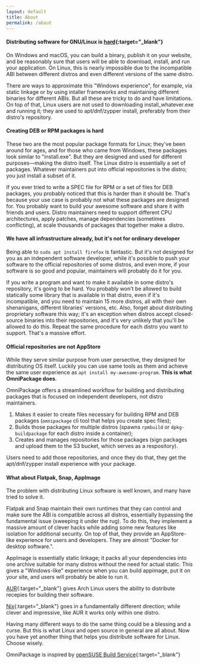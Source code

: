 ```yaml
---
layout: default
title: About
permalink: /about
---
```


#### Distributing software for GNU/Linux is [hard](https://www.youtube.com/watch?v=Pzl1B7nB9Kc){:target="_blank"}

On Windows and macOS, you can build a binary, publish it on your website, and be reasonably sure that users will be able to download, install, and run your application. On Linux, this is nearly impossible due to the incompatible ABI between different distros and even different versions of the same distro.

There are ways to approximate this "Windows experience", for example, via static linkage or by using intaller frameworks and maintaining different binaries for different ABIs. But all these are tricky to do and have limitations. On top of that, Linux users are not used to downloading install_whatever.exe and running it; they are used to apt/dnf/zypper install, preferably from their distro's repository.

#### Creating DEB or RPM packages is hard

These two are the most popular package formats for Linux; they've been around for ages, and for those who came from Windows, these packages look similar to "install.exe". But they are designed and used for different purposes—making the distro itself. The Linux distro is essentially a set of packages. Whatever maintainers put into official repositories is the distro; you just install a subset of it.

If you ever tried to write a SPEC file for RPM or a set of files for DEB packages, you probably noticed that this is harder than it should be. That's because your use case is probably not what these packages are designed for. You probably want to build your awesome software and share it with friends and users. Distro maintainers need to support different CPU architectures, apply patches, manage dependencies (sometimes conflicting), at scale thousands of packages that together make a distro.

#### We have all infrastructure already, but it's not for ordinary developer

Being able to `sudo apt install firefox` is fantastic. But it's not designed for you as an independent software developer, while it's possible to push your software to the official repositories of some distros, and even more, if your software is so good and popular, maintainers will probably do it for you.

If you write a program and want to make it available in some distro's repository, it's going to be hard. You probably won't be allowed to build statically some library that is available in that distro, even if it's incompatible, and you need to maintain 15 more distros, all with their own shenanigans, different libraries' versions, etc. Also, forget about distributing proprietary software this way; it's an exception when distros accept closed-source binaries into their repositories, and it's very unlikely that you'll be allowed to do this. Repeat the same procedure for each distro you want to support. That's a massive effort.

#### Official repositories are not AppStore

While they serve similar purpose from user persective, they designed for distributing OS itself. Luckily you can use same tools as them and achieve the same user experience as `apt install my-awesome-program`. **This is what OmniPackage does**.

OmniPackage offers a streamlined workflow for building and distributing packages that is focused on independent developers, not distro maintainers.

1. Makes it easier to create files necessary for building RPM and DEB packages (`omnipackage` cli tool that helps you create spec files);
2. Builds those packages for multiple distros (spawns `rpmbuild` or `dpkg-buildpackage` for each distro inside a container);
3. Creates and manages repositories for those packages (sign packages and upload them to the S3 bucket, which serves as a respository).

Users need to add those repositories, and once they do that, they get the apt/dnf/zypper install experience with your package.

#### What about Flatpak, Snap, AppImage

The problem with distributing Linux software is well known, and many have tried to solve it.

Flatpak and Snap maintain their own runtimes that they can control and make sure the ABI is compatible across all distros, essentially bypassing the fundamental issue (sweeping it under the rug). To do this, they implement a massive amount of clever hacks while adding some new features like isolation for additional security. On top of that, they provide an AppStore-like experience for users and developers. They are almost "Docker for desktop software.".

AppImage is essentially static linkage; it packs all your dependencies into one archive suitable for many distros without the need for actual static. This gives a "Windows-like" experience when you can build appimage, put it on your site, and users will probably be able to run it.

[AUR](https://aur.archlinux.org/){:target="_blank"} gives Arch Linux users the ability to distribute recepies for building their software.

[Nix](https://nixos.org/){:target="_blank"} goes in a fundamentally different direction; while clever and impressive, like AUR it works only within one distro.

Having many different ways to do the same thing could be a blessing and a curse. But this is what Linux and open source in general are all about. Now you have yet another thing that helps you distribute software for Linux. Choose wisely.

OmniPackage is inspired by [openSUSE Build Service](https://build.opensuse.org/){:target="_blank"}
